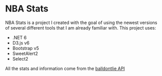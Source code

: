 # NBA Stats
 
NBA Stats is a project I created with the goal of using the newest versions of several different tools that I am already familiar with. This project uses:
* .NET 6
* D3.js v6
* Bootstrap v5
* SweetAlert2
* Select2

All the stats and information come from the [balldontlie API](https://www.balldontlie.io/)